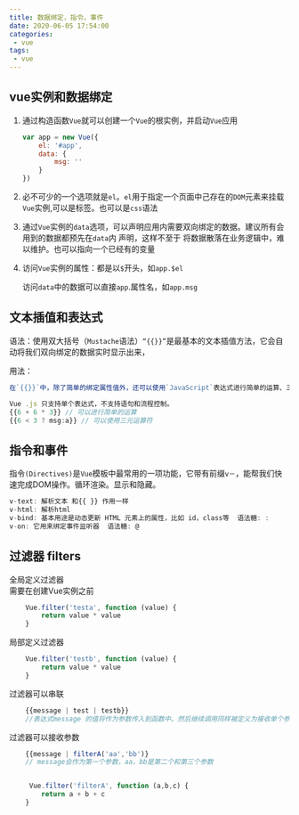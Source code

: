 ```yaml
---
title: 数据绑定，指令，事件
date: 2020-06-05 17:54:00
categories:
 - vue
tags:
 - vue
---
```



## vue实例和数据绑定
1. 通过构造函数`Vue`就可以创建一个`Vue`的根实例，并启动`Vue`应用
    ``` js
    var app = new Vue({
        el: '#app',
        data: {
            msg: ''
        }
    })
    ```

2. 必不可少的一个选项就是`el`。`el`用于指定一个页面中己存在的`DOM`元素来挂载`Vue`实例,可以是标签。也可以是`css`语法

3. 通过`Vue`实例的`data`选项，可以声明应用内需要双向绑定的数据。建议所有会用到的数据都预先在`data`内 声明，这样不至于
将数据散落在业务逻辑中，难以维护。也可以指向一个已经有的变量

4. 访问`Vue`实例的属性：都是以`$`开头，如`app.$el`

    访问`data`中的数据可以直接`app`.属性名，如`app.msg`


## 文本插值和表达式

语法：使用双大括号（`Mustache`语法）`“{{}}”`是最基本的文本插值方法，它会自动将我们双向绑定的数据实时显示出来，

用法：
``` js
在`{{}}`中，除了简单的绑定属性值外，还可以使用`JavaScript`表达式进行简单的运算、三元运算等

Vue .js 只支持单个表达式，不支持语句和流程控制。
{{6 + 6 * 3}} // 可以进行简单的运算
{{6 < 3 ? msg:a}} // 可以使用三元运算符
```

## 指令和事件

指令`(Directives)`是`Vue`模板中最常用的一项功能，它带有前缀`v－`，能帮我们快速完成DOM操作。循环渲染。显示和隐藏。
``` js
v­-text: 解析文本 和{{ }} 作用一样
v-­html: 解析html
v­-bind: 基本用途是动态更新 HTML 元素上的属性，比如 id，class等  语法糖: :
v­-on: 它用来绑定事件监听器  语法糖: @
```

## 过滤器 filters

全局定义过滤器   
需要在创建Vue实例之前
``` js
    Vue.filter('testa', function (value) {
        return value * value
    }
```
局部定义过滤器
``` js
    Vue.filter('testb', function (value) {
        return value * value
    }
```

过滤器可以串联
``` js
    {{message | test | testb}}
    //表达式message 的值将作为参数传入到函数中。然后继续调用同样被定义为接收单个参数的过滤器函数 testb，将 testa 的结果传递到 testb 中。
```

过滤器可以接收参数
``` js
    {{message | filterA('aa','bb')}
    // message会作为第一个参数，aa，bb是第二个和第三个参数


     Vue.filter('filterA', function (a,b,c) {
        return a + b + c
    }
```


